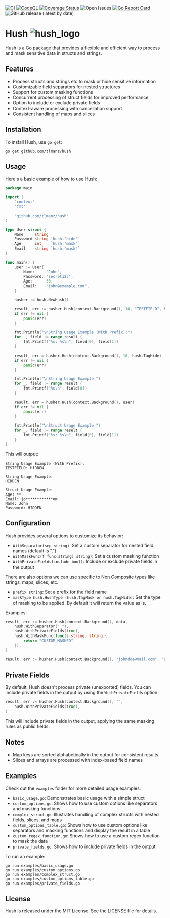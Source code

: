 [![CI](https://github.com/tlmanz/hush/actions/workflows/ci.yml/badge.svg)](https://github.com/tlmanz/hush/actions/workflows/ci.yml)
[![CodeQL](https://github.com/tlmanz/hush/actions/workflows/codequality.yml/badge.svg)](https://github.com/tlmanz/hush/actions/workflows/codequality.yml)
[![Coverage Status](https://coveralls.io/repos/github/tlmanz/hush/badge.svg)](https://coveralls.io/github/tlmanz/hush)
![Open Issues](https://img.shields.io/github/issues/tlmanz/hush)
[![Go Report Card](https://goreportcard.com/badge/github.com/tlmanz/hush)](https://goreportcard.com/report/github.com/tlmanz/hush)
![GitHub release (latest by date)](https://img.shields.io/github/v/release/tlmanz/hush)

# Hush ![hush_logo](https://mannapperuma.com/files/hush.png)

Hush is a Go package that provides a flexible and efficient way to process and mask sensitive data in structs and strings.

## Features

- Process structs and strings etc to mask or hide sensitive information
- Customizable field separators for nested structures
- Support for custom masking functions
- Concurrent processing of struct fields for improved performance
- Option to include or exclude private fields
- Context-aware processing with cancellation support
- Consistent handling of maps and slices

## Installation

To install Hush, use `go get`:

```
go get github.com/tlmanz/hush
```

## Usage

Here's a basic example of how to use Hush:

```go
package main

import (
	"context"
	"fmt"

	"github.com/tlmanz/hush"
)

type User struct {
	Name     string
	Password string `hush:"hide"`
	Age      int    `hush:"mask"`
	Email    string `hush:"mask"`
}

func main() {
	user := User{
		Name:     "John",
		Password: "secret123",
		Age:      30,
		Email:    "john@example.com",
	}

	husher := hush.NewHush()

	result, err := husher.Hush(context.Background(), 10, "TESTFIELD", hush.TagHide)
	if err != nil {
		panic(err)
	}

	fmt.Println("\nString Usage Example (With Prefix):")
	for _, field := range result {
		fmt.Printf("%s: %s\n", field[0], field[1])
	}

	result, err = husher.Hush(context.Background(), 10, hush.TagHide)
	if err != nil {
		panic(err)
	}

	fmt.Println("\nString Usage Example:")
	for _, field := range result {
		fmt.Printf("%s\n", field[0])
	}

	result, err = husher.Hush(context.Background(), user)
	if err != nil {
		panic(err)
	}

	fmt.Println("\nStruct Usage Example:")
	for _, field := range result {
		fmt.Printf("%s: %s\n", field[0], field[1])
	}
}
```

This will output:
```
String Usage Example (With Prefix):
TESTFIELD: HIDDEN

String Usage Example:
HIDDEN

Struct Usage Example:
Age: **
Email: jo************om
Name: John
Password: HIDDEN
```

## Configuration

Hush provides several options to customize its behavior:

- `WithSeparator(sep string)`: Set a custom separator for nested field names (default is ".")
- `WithMaskFunc(f func(string) string)`: Set a custom masking function
- `WithPrivateFields(include bool)`: Include or exclude private fields in the output

There are also options we can use specific to Non Composite types like strings, maps, slices, etc.

- `prefix string`: Set a prefix for the field name
- `maskType hush.HushType (hush.TagMask or hush.TagHide)`: Set the type of masking to be applied. By default it will return the value as is.

Examples:

```go
result, err := husher.Hush(context.Background(), data,
    hush.WithSeparator("_"),
    hush.WithPrivateFields(true),
    hush.WithMaskFunc(func(s string) string {
        return "CUSTOM_MASKED"
    }),
)
```

```go
result, err := husher.Hush(context.Background(), "johndoe@mail.com", "EMAIL", hush.TagMask)
```

## Private Fields

By default, Hush doesn't process private (unexported) fields. You can include private fields in the output by using the `WithPrivateFields` option:

```go
result, err := husher.Hush(context.Background(), "",
    hush.WithPrivateFields(true),
)
```

This will include private fields in the output, applying the same masking rules as public fields.

## Notes

- Map keys are sorted alphabetically in the output for consistent results
- Slices and arrays are processed with index-based field names

## Examples

Check out the `examples` folder for more detailed usage examples:

- `basic_usage.go`: Demonstrates basic usage with a simple struct
- `custom_options.go`: Shows how to use custom options like separators and masking functions
- `complex_struct.go`: Illustrates handling of complex structs with nested fields, slices, and maps
- `custom_options_table.go`: Shows how to use custom options like separators and masking functions and display the result in a table
- `custom_regex_function.go`: Shows how to use a custom regex function to mask the data
- `private_fields.go`: Shows how to include private fields in the output

To run an example:

```
go run examples/basic_usage.go
go run examples/custom_options.go
go run examples/complex_struct.go
go run examples/custom_options_table.go
go run examples/private_fields.go
```

## License

Hush is released under the MIT License. See the LICENSE file for details.